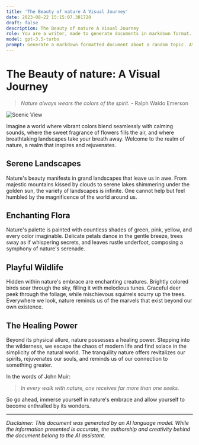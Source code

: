 ```yaml
---
title: 'The Beauty of nature A Visual Journey'
date: 2023-08-22 15:15:07.381720
draft: false
description: The Beauty of nature A Visual Journey
role: You are a writer, made to generate documents in markdown format. It is very important that all of the documents you generate are in valid markdown format.
model: gpt-3.5-turbo
prompt: Generate a markdown formatted document about a random topic. At the bottom, include a disclaimer explaining that the document was generated by you. The first line of the document should be the title. Make sure that the entire document is in proper markdown format, using a mix of various tags to make the document visually appealing.
---
```


# The Beauty of nature: A Visual Journey

> *Nature always wears the colors of the spirit.* - Ralph Waldo Emerson

![Scenic View](https://www.example.com/image.jpg)

Imagine a world where vibrant colors blend seamlessly with calming sounds, where the sweet fragrance of flowers fills the air, and where breathtaking landscapes take your breath away. Welcome to the realm of nature, a realm that inspires and rejuvenates.

## Serene Landscapes

Nature's beauty manifests in grand landscapes that leave us in awe. From majestic mountains kissed by clouds to serene lakes shimmering under the golden sun, the variety of landscapes is infinite. One cannot help but feel humbled by the magnificence of the world around us.

## Enchanting Flora

Nature's palette is painted with countless shades of green, pink, yellow, and every color imaginable. Delicate petals dance in the gentle breeze, trees sway as if whispering secrets, and leaves rustle underfoot, composing a symphony of nature's serenade.

## Playful Wildlife

Hidden within nature's embrace are enchanting creatures. Brightly colored birds soar through the sky, filling it with melodious tunes. Graceful deer peek through the foliage, while mischievous squirrels scurry up the trees. Everywhere we look, nature reminds us of the marvels that exist beyond our own existence.

## The Healing Power

Beyond its physical allure, nature possesses a healing power. Stepping into the wilderness, we escape the chaos of modern life and find solace in the simplicity of the natural world. The tranquility nature offers revitalizes our spirits, rejuvenates our souls, and reminds us of our connection to something greater.

In the words of John Muir:
> *In every walk with nature, one receives far more than one seeks.*

So go ahead, immerse yourself in nature's embrace and allow yourself to become enthralled by its wonders.

---

*Disclaimer: This document was generated by an AI language model. While the information presented is accurate, the authorship and creativity behind the document belong to the AI assistant.*